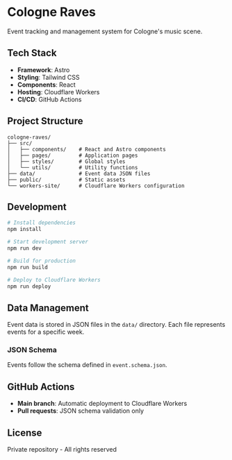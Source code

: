 # Cologne Raves

Event tracking and management system for Cologne's music scene.

## Tech Stack

- **Framework**: Astro
- **Styling**: Tailwind CSS
- **Components**: React
- **Hosting**: Cloudflare Workers
- **CI/CD**: GitHub Actions

## Project Structure

```
cologne-raves/
├── src/
│   ├── components/    # React and Astro components
│   ├── pages/         # Application pages
│   ├── styles/        # Global styles
│   └── utils/         # Utility functions
├── data/              # Event data JSON files
├── public/            # Static assets
└── workers-site/      # Cloudflare Workers configuration
```

## Development

```bash
# Install dependencies
npm install

# Start development server
npm run dev

# Build for production
npm run build

# Deploy to Cloudflare Workers
npm run deploy
```

## Data Management

Event data is stored in JSON files in the `data/` directory. Each file represents events for a specific week.

### JSON Schema

Events follow the schema defined in `event.schema.json`.

## GitHub Actions

- **Main branch**: Automatic deployment to Cloudflare Workers
- **Pull requests**: JSON schema validation only

## License

Private repository - All rights reserved
